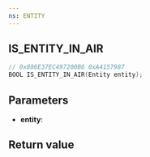 ```yaml
---
ns: ENTITY
---
```

## IS_ENTITY_IN_AIR

```c
// 0x886E37EC497200B6 0xA4157987
BOOL IS_ENTITY_IN_AIR(Entity entity);
```


## Parameters
* **entity**: 

## Return value
